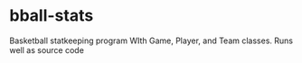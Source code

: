# bball-stats
Basketball statkeeping program
WIth Game, Player, and Team classes.
Runs well as source code
